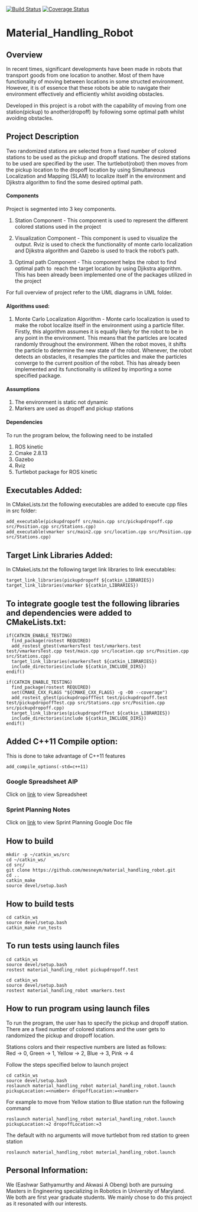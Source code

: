 [![Build Status](https://travis-ci.org/mesneym/material_handling_robot.svg?branch=test)](https://travis-ci.org/mesneym/material_handling_robot)
[![Coverage Status](https://coveralls.io/repos/github/mesneym/material_handling_robot/badge.svg?branch=test)](https://coveralls.io/github/mesneym/material_handling_robot?branch=test)
# Material_Handling_Robot

## Overview
In recent times, significant developments have been made in robots that transport goods from one location to another. Most of them have functionality of moving between locations in some structed environment. However, it is of essence that these robots be able to navigate their  environment effectively and efficiently whilst avoiding obstacles.  

Developed in this project is a robot with the capability of moving from one station(pickup) to another(dropoff) by following some optimal path whilst avoiding obstacles.


## Project Description
Two randomized stations are selected from a fixed number of colored stations to be used as the pickup and dropoff stations. The desired stations to be used are specified by the user. The turtlebot(robot) then moves from the pickup location to the dropoff location by using Simultaneous Localization and Mapping (SLAM) to localize itself in the environment
and Djikstra algorithm to find the some desired optimal path.    

#### Components
Project is segmented into 3 key components. 
1. Station Component - This component is used to represent the different colored stations used in the project

2. Visualization Component - This component is used to visualize the output. Rviz is used to check the functionality of monte carlo localization and Djikstra algorithm and Gazebo is used to track the robot’s path.

3. Optimal path Component - This component helps the robot to find optimal path to  reach the target location by using Djikstra algorithm. This has been already been implemented
one of the packages utilized in the project

For full overview of project refer to the UML diagrams in UML folder.

#### Algorithms used:
1. Monte Carlo Localization Algorithm - Monte carlo localization is used to make the robot localize itself in the environment using a particle filter. Firstly, this algorithm assumes it is equally likely for the robot to be in any point in the environment. This means that the particles are located randomly throughout the environment. When the robot moves, it shifts the particle to determine the new state of the robot. Whenever, the robot detects an obstacles, it resamples the particles and make the particles converge to the current position of the robot. This has already been implemented and its functionality is utilized by importing a some specified package.  

#### Assumptions
1. The environment is static not dynamic
2. Markers are used as dropoff and pickup stations

#### Dependencies
To run the program below, the following need to be installed
1. ROS kinetic
2. Cmake 2.8.13
3. Gazebo
4. Rviz
5. Turtlebot package for ROS kinetic

## Executables Added:
In CMakeLists.txt the following executables are added to execute cpp files in src folder:
```
add_executable(pickupdropoff src/main.cpp src/pickupdropoff.cpp src/Position.cpp src/Stations.cpp)
add_executable(vmarker src/main2.cpp src/location.cpp src/Position.cpp src/Stations.cpp)
```

## Target Link Libraries Added:
In CMakeLists.txt the following target link libraries to link executables:
```
target_link_libraries(pickupdropoff ${catkin_LIBRARIES})
target_link_libraries(vmarker ${catkin_LIBRARIES})
```
## To integrate google test the following libraries and dependencies were added to CMakeLists.txt:
```
if(CATKIN_ENABLE_TESTING)
  find_package(rostest REQUIRED)
  add_rostest_gtest(vmarkersTest test/vmarkers.test test/vmarkersTest.cpp test/main.cpp src/location.cpp src/Position.cpp src/Stations.cpp)
  target_link_libraries(vmarkersTest ${catkin_LIBRARIES})
  include_directories(include ${catkin_INCLUDE_DIRS})
endif()

if(CATKIN_ENABLE_TESTING)
  find_package(rostest REQUIRED)
  set(CMAKE_CXX_FLAGS "${CMAKE_CXX_FLAGS} -g -O0 --coverage")
  add_rostest_gtest(pickupdropoffTest test/pickupdropoff.test test/pickupdropoffTest.cpp src/Stations.cpp src/Position.cpp src/pickupdropoff.cpp)
  target_link_libraries(pickupdropoffTest ${catkin_LIBRARIES})
  include_directories(include ${catkin_INCLUDE_DIRS})
endif()
```
## Added C++11 Compile option:
This is done to take advantage of C++11 features
```
add_compile_options(-std=c++11)
```
### Google Spreadsheet AIP
Click on [link](https://drive.google.com/file/d/1qtUF3zVZq3WPwMe-tqsNadlGDdAg_yqe/view?usp=sharing) to view Spreadsheet

### Sprint Planning Notes
Click on [link](https://docs.google.com/document/d/1Gug4z3o0OprYMuxE-jDm3AfoFI3M0aBzy0Ka1AaFv9c/edit?usp=sharing) to view Sprint Planning Google Doc file

## How to build
```
mkdir -p ~/catkin_ws/src
cd ~/catkin_ws/
cd src/
git clone https://github.com/mesneym/material_handling_robot.git
cd ..
catkin_make
source devel/setup.bash
```
## How to build tests
```
cd catkin_ws
source devel/setup.bash
catkin_make run_tests
```
## To run tests using launch files
```
cd catkin_ws
source devel/setup.bash
rostest material_handling_robot pickupdropoff.test 

cd catkin_ws
source devel/setup.bash
rostest material_handling_robot vmarkers.test 
```
## How to run program using launch files
To run the program, the user has to specify the pickup and dropoff station. There are a fixed number of colored stations and 
the user gets to randomized the pickup and dropoff location.  

Stations colors and their respective numbers are listed as follows:  
Red -> 0,
Green -> 1,
Yellow -> 2,
Blue -> 3,
Pink -> 4

Follow the steps specified below to launch project
```
cd catkin_ws
source devel/setup.bash
roslaunch material_handling_robot material_handling_robot.launch pickupLocation:=<number> dropoffLocation:=<number>
```

For example to move from Yellow station to Blue station run the following command

```
roslaunch material_handling_robot material_handling_robot.launch pickupLocation:=2 dropoffLocation:=3

```

The default with no arguments will move turtlebot from red station to green station
```
roslaunch material_handling_robot material_handling_robot.launch
```

## Personal Information:

We (Eashwar Sathyamurthy and Akwasi A Obeng) both are pursuing Masters in Engineering specializing in Robotics in University of Maryland. We both are first year graduate students. We mainly chose to do this project as it resonated with our interests.



